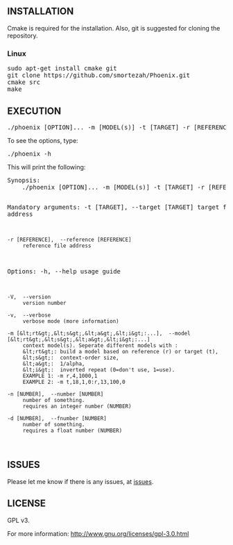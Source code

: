 <h2>INSTALLATION</h2>
Cmake is required for the installation. Also, git is suggested for cloning the repository.
<h3>Linux</h3>
<pre>
sudo apt-get install cmake git
git clone https://github.com/smortezah/Phoenix.git
cmake src
make
</pre>

<h2>EXECUTION</h2>
<pre>
./phoenix [OPTION]... -m [MODEL(s)] -t [TARGET] -r [REFERENCE]
</pre>
To see the options, type:
<pre>
./phoenix -h
</pre>
This will print the following:
<pre>
Synopsis:
    ./phoenix [OPTION]... -m [MODEL(s)] -t [TARGET] -r [REFERENCE]

Mandatory arguments:
    -t [TARGET],  --target [TARGET]
         target file address

    -r [REFERENCE],  --reference [REFERENCE]
         reference file address

Options:
    -h,  --help
         usage guide

    -V,  --version
         version number

    -v,  --verbose
         verbose mode (more information)

    -m [&lt;rt&gt;,&lt;s&gt;,&lt;a&gt;,&lt;i&gt;:...],  --model [&lt;rt&gt;,&lt;s&gt;,&lt;a&gt;,&lt;i&gt;:...]
         context model(s). Seperate different models with :
         &lt;rt&gt;: build a model based on reference (r) or target (t),
         &lt;s&gt;:  context-order size,
         &lt;a&gt;:  1/alpha,
         &lt;i&gt;:  inverted repeat (0=don't use, 1=use).
         EXAMPLE 1: -m r,4,1000,1
         EXAMPLE 2: -m t,18,1,0:r,13,100,0

    -n [NUMBER],  --number [NUMBER]
         number of something.
         requires an integer number (NUMBER)

    -d [NUMBER],  --fnumber [NUMBER]
         number of something.
         requires a float number (NUMBER)
</pre>

<h2>ISSUES</h2>
Please let me know if there is any issues, at <a href="https://github.com/smortezah/Phoenix/issues">issues</a>.

<h2>LICENSE</h2>
GPL v3.

For more information:
http://www.gnu.org/licenses/gpl-3.0.html
